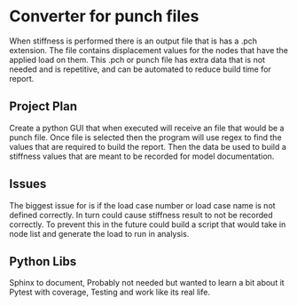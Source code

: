 # Converter for punch files

When stiffness is performed there is an output file that is has a .pch extension. The file contains displacement values for the nodes that have the applied load on them. This .pch or punch file has extra data that is not needed and is repetitive, and can be automated to reduce build time for report.

## Project Plan

Create a python GUI that when executed will receive an file that would be a punch file. Once file is selected then the program will use regex to find the values that are required to build the report. Then the data be used to build a stiffness values that are meant to be recorded for model documentation.

## Issues

The biggest issue for is if the load case number or load case name is not defined correctly. In turn could cause stiffness result to not be recorded correctly. To prevent this in the future could build a script that would take in node list and generate the load to run in analysis.

## Python Libs

Sphinx to document, Probably not needed but wanted to learn a bit about it
Pytest with coverage, Testing and work like its real life.
